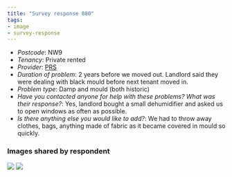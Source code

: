 ```yaml
---
title: "Survey response 080"
tags: 
- image
- survey-response
---
```


- *Postcode*: NW9  
- *Tenancy*: Private rented
- *Provider*: [PRS](providers/PRS)
- *Duration of problem*: 2 years before we moved out. Landlord said they were dealing with black mould before next tenant moved in. 
- *Problem type*: Damp and mould (both historic)  
- *Have you contacted anyone for help with these problems? What was their response?*: Yes, landlord bought a small dehumidifier and asked us to open windows as often as possible.
- *Is there anything else you would like to add?*: We had to throw away clothes, bags, anything made of fabric as it became covered in mould so quickly.  
    
### Images shared by respondent

<img src="https://elaraks.github.io/dampcapital/bathroom1.jpeg"/>
<img src="https://elaraks.github.io/dampcapital/bathroom2.JPG"/>
